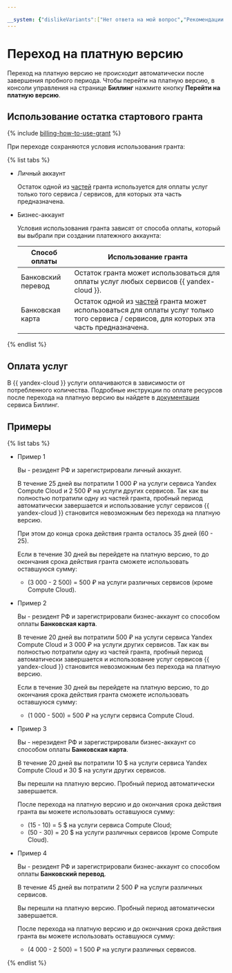 ```yaml
---

__system: {"dislikeVariants":["Нет ответа на мой вопрос","Рекомендации не помогли","Содержание не соответсвует заголовку","Другое"]}
---
```

# Переход на платную версию

Переход на платную версию не происходит автоматически после завершения пробного периода. Чтобы перейти на платную версию, в консоли управления на странице **Биллинг** нажмите кнопку **Перейти на платную версию**.

## Использование остатка стартового гранта

{% include [billing-how-to-use-grant](../../_includes/billing-how-to-use-grant.md) %}

При переходе сохраняются условия использования гранта:

{% list tabs %}

 - Личный аккаунт
  
   Остаток одной из [частей](usage-grant.md) гранта используется для оплаты услуг только того сервиса / сервисов, для которых эта часть предназначена.  

 - Бизнес-аккаунт
   
      
   Условия использования гранта зависят от способа оплаты, который вы выбрали при создании платежного аккаунта: 
   
   Способ оплаты | Использование гранта 
   ----- | ----- 
   Банковский перевод | Остаток гранта может использоваться для оплаты услуг любых сервисов {{ yandex-cloud }}.
   Банковская карта | Остаток одной из [частей](usage-grant.md) гранта может использоваться для оплаты услуг только того сервиса / сервисов, для которых эта часть предназначена.
   
   
   
{% endlist %}


## Оплата услуг 

В {{ yandex-cloud }} услуги оплачиваются в зависимости от потребленного количества. Подробные инструкции по оплате ресурсов после перехода на платную версию вы найдете в [документации](../../billing/) сервиса Биллинг.

## Примеры

{% list tabs %}

 - Пример 1
  
   Вы - резидент РФ и зарегистрировали личный аккаунт. 
   
   В течение 25 дней вы потратили 1&nbsp;000 ₽ на услуги сервиса Yandex Compute Cloud и 2&nbsp;500 ₽ на услуги других сервисов. Так как вы полностью потратили одну из частей гранта, пробный период автоматически завершается и использование услуг сервисов {{ yandex-cloud }} становится невозможным без перехода на платную версию. 
   
   При этом до конца срока действия гранта осталось 35 дней (60 - 25).
   
   Если в течение 30 дней вы перейдете на платную версию, то до окончания срока действия гранта сможете использовать оставшуюся сумму:
   - (3&nbsp;000 - 2&nbsp;500) = 500 ₽ на услуги различных сервисов (кроме Compute Cloud). 

 - Пример 2
  
   Вы - резидент РФ и зарегистрировали бизнес-аккаунт со способом оплаты **Банковская карта**.
   
   В течение 20 дней вы потратили 500 ₽ на услуги сервиса Yandex Compute Cloud и 3&nbsp;000 ₽ на услуги других сервисов. Так как вы полностью потратили одну из частей гранта, пробный период автоматически завершается и использование услуг сервисов {{ yandex-cloud }} становится невозможным без перехода на платную версию. 
   
   Если в течение 30 дней вы перейдете на платную версию, то до окончания срока действия гранта сможете использовать оставшуюся сумму:
    - (1&nbsp;000 - 500) = 500 ₽ на услуги сервиса Compute Cloud. 

 - Пример 3
  
   Вы - нерезидент РФ и зарегистрировали бизнес-аккаунт со способом оплаты **Банковская карта**.
   
   В течение 20 дней вы потратили 10 $ на услуги сервиса Yandex Compute Cloud и 30 $ на услуги других сервисов. 
   
   Вы перешли на платную версию. Пробный период автоматически завершается. 
   
   После перехода на платную версию и до окончания срока действия гранта вы можете использовать оставшуюся сумму: 
   - (15 - 10) = 5 $ на услуги сервиса Compute Cloud; 
   - (50 - 30) = 20 $ на услуги различных сервисов (кроме Compute Cloud). 

 - Пример 4
    
   Вы - резидент РФ и зарегистрировали бизнес-аккаунт со способом оплаты **Банковский перевод**.
   
   В течение 45 дней вы потратили 2&nbsp;500 ₽ на услуги различных сервисов. 
   
   Вы перешли на платную версию. Пробный период автоматически завершается. 
   
   После перехода на платную версию и до окончания срока действия гранта вы можете использовать оставшуюся сумму: 
   - (4&nbsp;000 - 2&nbsp;500) = 1&nbsp;500 ₽ на услуги различных сервисов. 
   
   
{% endlist %}